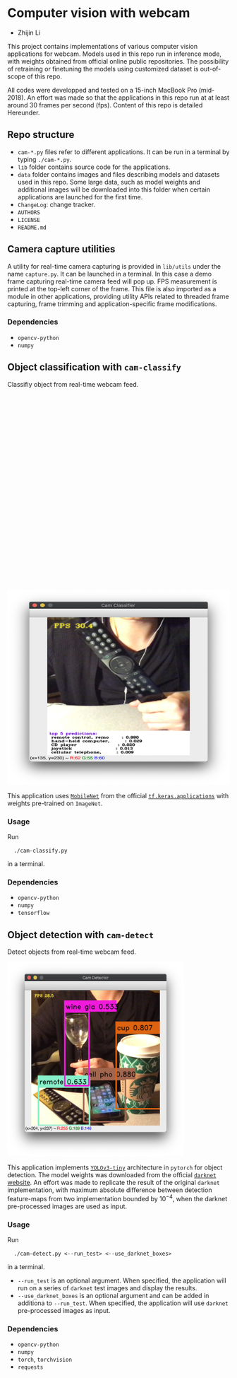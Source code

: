 
# Computer vision with webcam

- Zhijin Li

This project contains implementations of various computer vision
applications for webcam. Models used in this repo run in inference
mode, with weights obtained from official online public
repositories. The possibility of retraining or finetuning the models
using customized dataset is out-of-scope of this repo.

All codes were developped and tested on a 15-inch MacBook Pro
(mid-2018). An effort was made so that the applications in this repo
run at at least around 30 frames per second (fps). Content of this
repo is detailed Hereunder.


## Repo structure

- `cam-*.py` files refer to different applications. It can be run in a
  terminal by typing `./cam-*.py`.
- `lib` folder contains source code for the applications.
- `data` folder contains images and files describing models and
  datasets used in this repo. Some large data, such as model weights
  and additional images will be downloaded into this folder when
  certain applications are launched for the first time.
- `ChangeLog`: change tracker.
- `AUTHORS`
- `LICENSE`
- `README.md`


## Camera capture utilities

A utility for real-time camera capturing is provided in `lib/utils`
under the name `capture.py`. It can be launched in a terminal. In this
case a demo frame capturing real-time camera feed will pop up. FPS
measurement is printed at the top-left corner of the frame. This file
is also imported as a module in other applications, providing utility
APIs related to threaded frame capturing, frame trimming and
application-specific frame modifications.

### Dependencies

- `opencv-python`
- `numpy`


## Object classification with `cam-classify`

Classifiy object from real-time webcam feed.

<img
    src = "./data/img/cam-classify-sample1.png"
    alt-text = "cam-classify example 1"
    width = "00"
    height = "440"
    />
<img
    src = "./data/img/cam-classify-sample2.png"
    alt-text = "cam-classify example 2"
    width = "600"
    height = "440"
    />

This application uses
[`MobileNet`](https://arxiv.org/pdf/1704.04861.pdf) from the official
[`tf.keras.applications`](https://keras.io/applications/#mobilenet)
with weights pre-trained on `ImageNet`.

### Usage

Run

      ./cam-classify.py

in a terminal.

### Dependencies

- `opencv-python`
- `numpy`
- `tensorflow`


## Object detection with `cam-detect`

Detect objects from real-time webcam feed.

<img
    src = "./data/img/cam-detect-sample.png"
    alt-text = "cam-classify example 1"
    width = "400"
    height = "440"
    />

This application implements
[`YOLOv3-tiny`](https://pjreddie.com/media/files/papers/YOLOv3.pdf)
architecture in `pytorch` for object detection. The model weights was downloaded
from the official [`darknet`
website](https://pjreddie.com/darknet/yolo/). An effort was made to
replicate the result of the original `darknet` implementation,
with maximum absolute difference between detection feature-maps from
two implementation bounded by $10^{-4}$, when the darknet
pre-processed images are used as input.

### Usage

Run

      ./cam-detect.py <--run_test> <--use_darknet_boxes>

in a terminal.

- `--run_test` is an optional argument. When specified, the
  application will run on a series of `darknet` test images and
  display the results.
- `--use_darknet_boxes` is an optional argument and can be added in
  additiona to `--run_test`. When specified, the application will use
  `darknet` pre-processed images as input.

### Dependencies

- `opencv-python`
- `numpy`
- `torch`, `torchvision`
- `requests`
